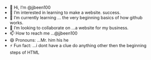 - 👋 Hi, I’m @jjbeen100
- 👀 I’m interested in learning to make a website. success.
- 🌱 I’m currently learning ... the very beginning basics of how github works.
- 💞️ I’m looking to collaborate on ...a website for my business.
- 📫 How to reach me ...@jjbeen100
- 😄 Pronouns: ...Mr. him his he
- ⚡ Fun fact: ...i dont have a clue do anything other then the beginning steps of HTML

<!---
jjbeen100/jjbeen100 is a ✨ special ✨ repository because its `README.md` (this file) appears on your GitHub profile.
You can click the Preview link to take a look at your changes.
--->
